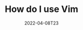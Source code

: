 ---
title: "How do I use Vim"
date: 2022-04-08T23
slug: vim configuration 
category: blog 
summary:
description: 
cover:
  image: ""
  alt: ""
  caption: 
  relative: true
showtoc: true
draft: false
---